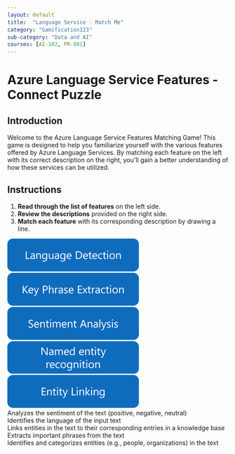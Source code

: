 ```yaml
---
layout: default
title:  "Language Service - Match Me"
category: "Gamification123"
sub-category: "Data and AI"
courses: [AI-102, PR-801]
---
```

# Azure Language Service Features - Connect Puzzle

## Introduction
Welcome to the Azure Language Service Features Matching Game! This game is designed to help you familiarize yourself with the various features offered by Azure Language Services. By matching each feature on the left with its correct description on the right, you'll gain a better understanding of how these services can be utilized.

## Instructions
1. **Read through the list of features** on the left side.
2. **Review the descriptions** provided on the right side.
3. **Match each feature** with its corresponding description by drawing a line.


<html lang="en">
<head>
    <meta charset="UTF-8">
    <meta name="viewport" content="width=device-width, initial-scale=1.0">
    <title>Language Service Matching Game</title>
    <style>

.container {
    display: flex;
    justify-content: space-around;
    margin-top: 50px;
}

.questions, .answers {
    display: flex;
    flex-direction: column;
    align-items: center;
}

.questions img {
    width: 300px;
    height: 75px;
    margin: 10px;
    cursor: pointer;
    
    display: flex;
    justify-content: center;
    align-items: center;
    transition: transform 0.3s, box-shadow 0.3s;
    border-radius: 15px;
}

.answers div {
    width: 350px;
    height: 75px;
    margin: 10px;
    cursor: pointer;
    border: 2px solid #0F6CBD;
    display: flex;
    justify-content: left;
    align-items: center;
    transition: transform 0.3s, box-shadow 0.3s;
    border-radius: 15px;
}

.questions img.selected, .answers div.selected {
    border: 5px solid #0F6CBD;
    box-shadow: 0 0 30px #0F6CBD;
}

.questions img:hover {
    transform: scale(1.1);
    box-shadow: 0 0 15px rgba(0, 0, 0, 0.5);
}

#message {
    font-size: 24px;
    color: red;
    font-weight: bold;
    display: none; /* Initially hidden */
}
    </style>
</head>
<body>
    <div class="container">
        <div class="questions">
            <img src="./images/q1.png" alt="Language Detection" id="q1">
            <img src="./images/q2.png" alt="Key Phrase Extraction" id="q2">
            <img src="./images/q3.png" alt="Sentiment Analysis" id="q3">
            <img src="./images/q4.png" alt="Named Entity Recognition" id="q4">
            <img src="./images/q5.png" alt="Entity Linking" id="q5">
        </div>
        <div class="answers">
            <div id="a1">Analyzes the sentiment of the text (positive, negative, neutral)</div>
            <div id="a2">Identifies the language of the input text</div>
            <div id="a3">Links entities in the text to their corresponding entries in a knowledge base</div>
            <div id="a4">Extracts important phrases from the text</div>
            <div id="a5">Identifies and categorizes entities (e.g., people, organizations) in the text</div>
        </div>
    </div>
    <div id="message"></div>
    <script src="https://cdnjs.cloudflare.com/ajax/libs/leader-line/1.0.7/leader-line.min.js"></script>
<script>
let selectedQuestion = null;
let selectedAnswer = null;
const lines = []; // Store all created LeaderLines

document.querySelectorAll('.questions img').forEach(question => {
    question.addEventListener('click', () => {
        if (selectedQuestion) {
            selectedQuestion.classList.remove('selected');
        }
        selectedQuestion = question;
        selectedQuestion.classList.add('selected');
        checkMatch();
    });
});

document.querySelectorAll('.answers div').forEach(answer => {
    answer.addEventListener('click', () => {
        if (selectedAnswer) {
            selectedAnswer.classList.remove('selected');
        }
        selectedAnswer = answer;
        selectedAnswer.classList.add('selected');
        checkMatch();
    });
});

function checkMatch() {
    if (selectedQuestion && selectedAnswer) {
        let isMatch = false;
        if ((selectedQuestion.id === 'q1' && selectedAnswer.id === 'a2') ||
            (selectedQuestion.id === 'q2' && selectedAnswer.id === 'a4') ||
            (selectedQuestion.id === 'q3' && selectedAnswer.id === 'a1') ||
            (selectedQuestion.id === 'q4' && selectedAnswer.id === 'a5') ||
            (selectedQuestion.id === 'q5' && selectedAnswer.id === 'a3')) {
            isMatch = true;
        }

        if (isMatch) {
            const line = new LeaderLine(
                document.getElementById(selectedQuestion.id),
                document.getElementById(selectedAnswer.id),
                { color: 'gray', size: 4 }
            );
            lines.push(line); // Add the new line to the array
            document.getElementById('message').innerText = '';
            document.getElementById('message').style.display = 'none';
        } else {
            document.getElementById('message').innerText = 'Oops! Try Again!';
            document.getElementById('message').style.display = 'block';
        }

        selectedQuestion.classList.remove('selected');
        selectedAnswer.classList.remove('selected');
        selectedQuestion = null;
        selectedAnswer = null;
    }
}

// Reposition lines on scroll
window.addEventListener('scroll', () => {
    lines.forEach(line => line.position());
});
</script>

</body>
</html>
